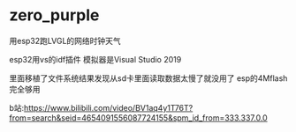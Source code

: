 # zero_purple
用esp32跑LVGL的网络时钟天气

esp32用vs的idf插件  模拟器是Visual Studio 2019

里面移植了文件系统结果发现从sd卡里面读取数据太慢了就没用了 esp的4Mflash完全够用

b站:https://www.bilibili.com/video/BV1aq4y1T76T?from=search&seid=4654091556087724155&spm_id_from=333.337.0.0
